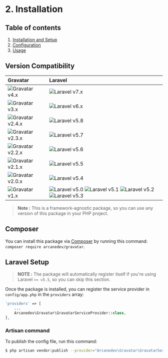 # 2. Installation

## Table of contents

  1. [Installation and Setup](1-Installation-and-Setup.md)
  2. [Configuration](2-Configuration.md)
  3. [Usage](3-Usage.md)
    
## Version Compatibility

| Gravatar                         | Laravel                                                                                                             |
|:---------------------------------|:--------------------------------------------------------------------------------------------------------------------|
| ![Gravatar v4.x][gravatar_4_x]   | ![Laravel v7.x][laravel_7_x]                                                                                        |
| ![Gravatar v3.x][gravatar_3_x]   | ![Laravel v6.x][laravel_6_x]                                                                                        |
| ![Gravatar v2.4.x][gravatar_2_4] | ![Laravel v5.8][laravel_5_8]                                                                                        |
| ![Gravatar v2.3.x][gravatar_2_3] | ![Laravel v5.7][laravel_5_7]                                                                                        |
| ![Gravatar v2.2.x][gravatar_2_2] | ![Laravel v5.6][laravel_5_6]                                                                                        |
| ![Gravatar v2.1.x][gravatar_2_1] | ![Laravel v5.5][laravel_5_5]                                                                                        |
| ![Gravatar v2.0.x][gravatar_2_0] | ![Laravel v5.4][laravel_5_4]                                                                                        |
| ![Gravatar v1.x][gravatar_1_x]   | ![Laravel v5.0][laravel_5_0] ![Laravel v5.1][laravel_5_1] ![Laravel v5.2][laravel_5_2] ![Laravel v5.3][laravel_5_3] |

> **Note :** This is a framework-agnostic package, so you can use any version of this package in your PHP project.

[laravel_7_x]: https://img.shields.io/badge/v7.x-supported-brightgreen.svg?style=flat-square "Laravel v7.x"
[laravel_6_x]: https://img.shields.io/badge/v6.x-supported-brightgreen.svg?style=flat-square "Laravel v6.x"
[laravel_5_8]: https://img.shields.io/badge/v5.8-supported-brightgreen.svg?style=flat-square "Laravel v5.8"
[laravel_5_7]: https://img.shields.io/badge/v5.7-supported-brightgreen.svg?style=flat-square "Laravel v5.7"
[laravel_5_6]: https://img.shields.io/badge/v5.6-supported-brightgreen.svg?style=flat-square "Laravel v5.6"
[laravel_5_5]: https://img.shields.io/badge/v5.5-supported-brightgreen.svg?style=flat-square "Laravel v5.5"
[laravel_5_4]: https://img.shields.io/badge/v5.4-supported-brightgreen.svg?style=flat-square "Laravel v5.4"
[laravel_5_3]: https://img.shields.io/badge/v5.3-supported-brightgreen.svg?style=flat-square "Laravel v5.3"
[laravel_5_2]: https://img.shields.io/badge/v5.2-supported-brightgreen.svg?style=flat-square "Laravel v5.2"
[laravel_5_1]: https://img.shields.io/badge/v5.1-supported-brightgreen.svg?style=flat-square "Laravel v5.1"
[laravel_5_0]: https://img.shields.io/badge/v5.0-supported-brightgreen.svg?style=flat-square "Laravel v5.0"

[gravatar_4_x]: https://img.shields.io/badge/version-4.x-blue.svg?style=flat-square "Gravatar v4.x"
[gravatar_3_x]: https://img.shields.io/badge/version-3.x-blue.svg?style=flat-square "Gravatar v3.x"
[gravatar_2_4]: https://img.shields.io/badge/version-2.4.x-blue.svg?style=flat-square "Gravatar v2.4.x"
[gravatar_2_3]: https://img.shields.io/badge/version-2.3.x-blue.svg?style=flat-square "Gravatar v2.3.x"
[gravatar_2_2]: https://img.shields.io/badge/version-2.2.x-blue.svg?style=flat-square "Gravatar v2.2.x"
[gravatar_2_1]: https://img.shields.io/badge/version-2.1.x-blue.svg?style=flat-square "Gravatar v2.1.x"
[gravatar_2_0]: https://img.shields.io/badge/version-2.0.x-blue.svg?style=flat-square "Gravatar v2.0.x"
[gravatar_1_x]: https://img.shields.io/badge/version-1.x-blue.svg?style=flat-square "Gravatar v1.x"

## Composer

You can install this package via [Composer](http://getcomposer.org/) by running this command: `composer require arcanedev/gravatar`.

## Laravel Setup

> **NOTE :** The package will automatically register itself if you're using Laravel `>= v5.5`, so you can skip this section.

Once the package is installed, you can register the service provider in `config/app.php` in the `providers` array:

```php
'providers' => [
    ...
    Arcanedev\Gravatar\GravatarServiceProvider::class,
],
```

### Artisan command

To publish the config file, run this command:

```bash
$ php artisan vendor:publish --provider="Arcanedev\Gravatar\GravatarServiceProvider"
```
